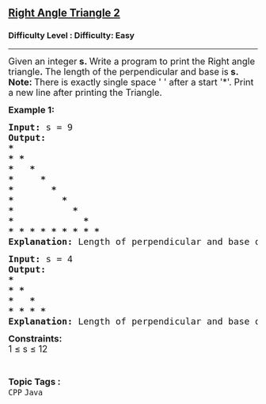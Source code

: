 <h2><a href="https://www.geeksforgeeks.org/problems/right-angle-triangle-2-1605689820/1?page=4&category=CPP&sortBy=submissions">Right Angle Triangle 2</a></h2><h3>Difficulty Level : Difficulty: Easy</h3><hr><div class="problems_problem_content__Xm_eO"><p><span style="font-size: 18px;">Given an integer<strong> s</strong><strong>.&nbsp;</strong>Write a program to print the Right angle triangle<strong>.&nbsp;</strong>The length&nbsp;of the perpendicular and base&nbsp;is<strong> s.&nbsp;&nbsp;<br>Note: </strong>There is exactly single space ' ' after a start '*'. Print a new line after printing the Triangle.</span></p>
<p><span style="font-size: 18px;"><strong>Example 1:</strong> <strong> </strong></span></p>
<pre><span style="font-size: 18px;"><strong>Input: </strong>s = 9
<strong>Output:<br>*<br>* *<br>*   *<br>*     *<br>*       *<br>*         *<br>*           *<br>*             *<br>* * * * * * * * * </strong>
<strong>Explanation: </strong>Length of perpendicular and base of triangle is 9.</span></pre>
<pre><strong><span style="font-size: 18px;">Input:</span></strong><span style="font-size: 18px;"> s = 4<br><strong>Output:<br>*<br>* *<br>*   *<br>* * * *<br>Explanation: </strong>Length of perpendicular and base of triangle is 4.</span></pre>
<p><span style="font-size: 18px;"><strong>Constraints:</strong><br>1 ≤ s ≤ 12</span></p></div><br><p><span style=font-size:18px><strong>Topic Tags : </strong><br><code>CPP</code>&nbsp;<code>Java</code>&nbsp;